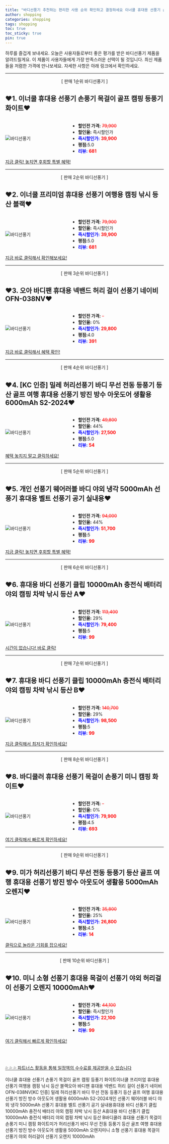 ```yaml
---
title: "바디선풍기 추천하는 편리한 사용 순위 확인하고 결정하세요 이너쿨 휴대용 선풍기 손풍기 목걸이"
author: shopping
categories: shopping
tags: shopping
toc: true
toc_sticky: true
pin: true
---
```

하루를 즐겁게 보내세요. 오늘은 사용자들로부터 좋은 평가를 받은 바디선풍기 제품을 알려드릴게요. 이 제품이 사용자들에게 가장 만족스러운 선택이 될 것입니다. 최신 제품들을 저렴한 가격에 만나보세요. 자세한 사항은 아래 링크에서 확인하세요.

---
<p class="toplist" style="margin: 0 auto; display: block; width: fit-content;">[ 판매 1순위 바디선풍기 ]</p>

<h2><strong>❤️1. 이너쿨 휴대용 선풍기 손풍기 목걸이 골프 캠핑 등풍기 화이트❤️</strong></h2>

<div style="display: flex; align-items: center;">
    <div style="flex: 0.4;">
        <img src="https://thumbnail6.coupangcdn.com/thumbnails/remote/230x230ex/image/vendor_inventory/26a2/a286c20cee6d948190dddf7bbcb155637c977ccb7d9aef837ae715311364.jpg" alt="바디선풍기" style="max-width: 100%;">
    </div>
    <div style="flex: 0.6; margin-left: 10px;">
        <ul>
            <li><strong>할인전 가격:</strong> <del style="color: red;">79,900</del></li>
            <li><strong>할인율:</strong> 즉시할인가</li>
            <li><span style='color:blue'><strong>즉시할인가:</strong></span> <span style='color:red'><strong>39,900</strong></span></li>
            <li><strong>평점:</strong>5.0</li>
            <li><span style='color:blue'><strong>리뷰:</strong></span> <span style='color:red'><strong>681</strong></span></li>
        </ul>
    </div>
</div>
<div class="center">
    <a href="https://William4Davisa.github.io?lptag=AF9450613&subid=githubio&pageKey=7411014043&traceid=V0-153&itemId=19201937038&vendorItemId=90188644802" class="myButton">
        지금 클릭! 놓치면 후회할 특별 혜택!
    </a>
</div>


---
<p class="toplist" style="margin: 0 auto; display: block; width: fit-content;">[ 판매 2순위 바디선풍기 ]</p>

<h2><strong>❤️2. 이너쿨 프리미엄 휴대용 선풍기 여행용 캠핑 낚시 등산 블랙❤️</strong></h2>

<div style="display: flex; align-items: center;">
    <div style="flex: 0.4;">
        <img src="https://thumbnail7.coupangcdn.com/thumbnails/remote/230x230ex/image/vendor_inventory/95ad/114f236e7d9ef365fe1da1acc35aa5cbbe05a080416cfcbcba6db199b560.jpg" alt="바디선풍기" style="max-width: 100%;">
    </div>
    <div style="flex: 0.6; margin-left: 10px;">
        <ul>
            <li><strong>할인전 가격:</strong> <del style="color: red;">79,900</del></li>
            <li><strong>할인율:</strong> 즉시할인가</li>
            <li><span style='color:blue'><strong>즉시할인가:</strong></span> <span style='color:red'><strong>39,900</strong></span></li>
            <li><strong>평점:</strong>5.0</li>
            <li><span style='color:blue'><strong>리뷰:</strong></span> <span style='color:red'><strong>681</strong></span></li>
        </ul>
    </div>
</div>
<div class="center">
    <a href="https://William4Davisa.github.io?lptag=AF9450613&subid=githubio&pageKey=7411014043&traceid=V0-153&itemId=19213108814&vendorItemId=90188642692" class="myButton">
        지금 바로 클릭해서 확인해보세요!
    </a>
</div>


---
<p class="toplist" style="margin: 0 auto; display: block; width: fit-content;">[ 판매 3순위 바디선풍기 ]</p>

<h2><strong>❤️3. 오아 바디팬 휴대용 넥밴드 허리 걸이 선풍기 네이비 OFN-038NV❤️</strong></h2>

<div style="display: flex; align-items: center;">
    <div style="flex: 0.4;">
        <img src="https://thumbnail8.coupangcdn.com/thumbnails/remote/230x230ex/image/retail/images/558662388277559-a8d52fc5-26c1-4f88-af53-fb8d3e6946cc.jpg" alt="바디선풍기" style="max-width: 100%;">
    </div>
    <div style="flex: 0.6; margin-left: 10px;">
        <ul>
            <li><strong>할인전 가격:</strong> <del style="color: red;">-</del></li>
            <li><strong>할인율:</strong> 0%</li>
            <li><span style='color:blue'><strong>즉시할인가:</strong></span> <span style='color:red'><strong>29,800</strong></span></li>
            <li><strong>평점:</strong>4.0</li>
            <li><span style='color:blue'><strong>리뷰:</strong></span> <span style='color:red'><strong>391</strong></span></li>
        </ul>
    </div>
</div>
<div class="center">
    <a href="https://William4Davisa.github.io?lptag=AF9450613&subid=githubio&pageKey=5353955662&traceid=V0-153&itemId=7881523279&vendorItemId=75171043483" class="myButton">
        지금 바로 클릭해서 혜택 확인!
    </a>
</div>


---
<p class="toplist" style="margin: 0 auto; display: block; width: fit-content;">[ 판매 4순위 바디선풍기 ]</p>

<h2><strong>❤️4. [KC 인증] 밀레 허리선풍기 바디 무선 전동 등풍기 등산 골프 여행 휴대용 선풍기 방진 방수 아웃도어 생활용 6000mAh S2-2024❤️</strong></h2>

<div style="display: flex; align-items: center;">
    <div style="flex: 0.4;">
        <img src="https://thumbnail10.coupangcdn.com/thumbnails/remote/230x230ex/image/vendor_inventory/e998/1e87675732ae9e2a7ef0cc2f1ddb031f1dee8a620869029692fea00b60b6.jpg" alt="바디선풍기" style="max-width: 100%;">
    </div>
    <div style="flex: 0.6; margin-left: 10px;">
        <ul>
            <li><strong>할인전 가격:</strong> <del style="color: red;">49,800</del></li>
            <li><strong>할인율:</strong> 44%</li>
            <li><span style='color:blue'><strong>즉시할인가:</strong></span> <span style='color:red'><strong>27,500</strong></span></li>
            <li><strong>평점:</strong>5.0</li>
            <li><span style='color:blue'><strong>리뷰:</strong></span> <span style='color:red'><strong>54</strong></span></li>
        </ul>
    </div>
</div>
<div class="center">
    <a href="https://William4Davisa.github.io?lptag=AF9450613&subid=githubio&pageKey=8082886277&traceid=V0-153&itemId=22799087123&vendorItemId=89864655716" class="myButton">
        혜택 놓치지 말고 클릭하세요!
    </a>
</div>


---
<p class="toplist" style="margin: 0 auto; display: block; width: fit-content;">[ 판매 5순위 바디선풍기 ]</p>

<h2><strong>❤️5. 개인 선풍기 웨어러블 바디 야외 냉각 5000mAh 선풍기 휴대용 벨트 선풍기 공기 실내용❤️</strong></h2>

<div style="display: flex; align-items: center;">
    <div style="flex: 0.4;">
        <img src="https://thumbnail6.coupangcdn.com/thumbnails/remote/230x230ex/image/vendor_inventory/e11c/2a22ab8f7c66d88a2cb8b14c443c42ebc5ae06fc45f84582b600c719bc30.jpg" alt="바디선풍기" style="max-width: 100%;">
    </div>
    <div style="flex: 0.6; margin-left: 10px;">
        <ul>
            <li><strong>할인전 가격:</strong> <del style="color: red;">94,000</del></li>
            <li><strong>할인율:</strong> 44%</li>
            <li><span style='color:blue'><strong>즉시할인가:</strong></span> <span style='color:red'><strong>51,700</strong></span></li>
            <li><strong>평점:</strong>5</li>
            <li><span style='color:blue'><strong>리뷰:</strong></span> <span style='color:red'><strong>99</strong></span></li>
        </ul>
    </div>
</div>
<div class="center">
    <a href="https://William4Davisa.github.io?lptag=AF9450613&subid=githubio&pageKey=8121645584&traceid=V0-153&itemId=23038358267&vendorItemId=90767300847" class="myButton">
        지금 클릭! 놓치면 후회할 특별 혜택!
    </a>
</div>


---
<p class="toplist" style="margin: 0 auto; display: block; width: fit-content;">[ 판매 6순위 바디선풍기 ]</p>

<h2><strong>❤️6. 휴대용 바디 선풍기 클립 10000mAh 충전식 배터리 야외 캠핑 차박 낚시 등산 A❤️</strong></h2>

<div style="display: flex; align-items: center;">
    <div style="flex: 0.4;">
        <img src="https://thumbnail10.coupangcdn.com/thumbnails/remote/230x230ex/image/vendor_inventory/9f57/ec82d0575df3b03157d8911ed4a14b54736a26cc26f3d33261a98936c08a.jpg" alt="바디선풍기" style="max-width: 100%;">
    </div>
    <div style="flex: 0.6; margin-left: 10px;">
        <ul>
            <li><strong>할인전 가격:</strong> <del style="color: red;">113,400</del></li>
            <li><strong>할인율:</strong> 29%</li>
            <li><span style='color:blue'><strong>즉시할인가:</strong></span> <span style='color:red'><strong>79,400</strong></span></li>
            <li><strong>평점:</strong>5</li>
            <li><span style='color:blue'><strong>리뷰:</strong></span> <span style='color:red'><strong>99</strong></span></li>
        </ul>
    </div>
</div>
<div class="center">
    <a href="https://William4Davisa.github.io?lptag=AF9450613&subid=githubio&pageKey=7438250064&traceid=V0-153&itemId=19336130416&vendorItemId=86449824599" class="myButton">
        시간이 없습니다! 바로 클릭!
    </a>
</div>


---
<p class="toplist" style="margin: 0 auto; display: block; width: fit-content;">[ 판매 7순위 바디선풍기 ]</p>

<h2><strong>❤️7. 휴대용 바디 선풍기 클립 10000mAh 충전식 배터리 야외 캠핑 차박 낚시 등산 B❤️</strong></h2>

<div style="display: flex; align-items: center;">
    <div style="flex: 0.4;">
        <img src="https://thumbnail6.coupangcdn.com/thumbnails/remote/230x230ex/image/vendor_inventory/7a14/2907bdd1906c218afdd5f4e077ef9bffae7fa02b19104794654a7b0249c7.jpg" alt="바디선풍기" style="max-width: 100%;">
    </div>
    <div style="flex: 0.6; margin-left: 10px;">
        <ul>
            <li><strong>할인전 가격:</strong> <del style="color: red;">140,700</del></li>
            <li><strong>할인율:</strong> 29%</li>
            <li><span style='color:blue'><strong>즉시할인가:</strong></span> <span style='color:red'><strong>98,500</strong></span></li>
            <li><strong>평점:</strong>5</li>
            <li><span style='color:blue'><strong>리뷰:</strong></span> <span style='color:red'><strong>99</strong></span></li>
        </ul>
    </div>
</div>
<div class="center">
    <a href="https://William4Davisa.github.io?lptag=AF9450613&subid=githubio&pageKey=7438250064&traceid=V0-153&itemId=19336130412&vendorItemId=86449824580" class="myButton">
        지금 클릭해서 최저가 확인하세요!
    </a>
</div>


---
<p class="toplist" style="margin: 0 auto; display: block; width: fit-content;">[ 판매 8순위 바디선풍기 ]</p>

<h2><strong>❤️8. 바디쿨러 휴대용 선풍기 목걸이 손풍기 미니 캠핑 화이트❤️</strong></h2>

<div style="display: flex; align-items: center;">
    <div style="flex: 0.4;">
        <img src="https://thumbnail10.coupangcdn.com/thumbnails/remote/230x230ex/image/vendor_inventory/1d09/4cdcd131400b00a1a32237f9014ba21e6c988b9e11ef9210c07fc71543ac.png" alt="바디선풍기" style="max-width: 100%;">
    </div>
    <div style="flex: 0.6; margin-left: 10px;">
        <ul>
            <li><strong>할인전 가격:</strong> <del style="color: red;">-</del></li>
            <li><strong>할인율:</strong> 0%</li>
            <li><span style='color:blue'><strong>즉시할인가:</strong></span> <span style='color:red'><strong>79,900</strong></span></li>
            <li><strong>평점:</strong>4.5</li>
            <li><span style='color:blue'><strong>리뷰:</strong></span> <span style='color:red'><strong>693</strong></span></li>
        </ul>
    </div>
</div>
<div class="center">
    <a href="https://William4Davisa.github.io?lptag=AF9450613&subid=githubio&pageKey=7319273372&traceid=V0-153&itemId=18768876575&vendorItemId=86256478269" class="myButton">
        여기 클릭해서 빠르게 확인하세요!
    </a>
</div>


---
<p class="toplist" style="margin: 0 auto; display: block; width: fit-content;">[ 판매 9순위 바디선풍기 ]</p>

<h2><strong>❤️9. 미가 허리선풍기 바디 무선 전동 등풍기 등산 골프 여행 휴대용 선풍기 방진 방수 아웃도어 생활용 5000mAh 오렌지❤️</strong></h2>

<div style="display: flex; align-items: center;">
    <div style="flex: 0.4;">
        <img src="https://thumbnail10.coupangcdn.com/thumbnails/remote/230x230ex/image/vendor_inventory/e5c7/9c33dceb3911e22d7815a0034ecfcda6723af9bea7660f2b8c83951a5ccc.jpg" alt="바디선풍기" style="max-width: 100%;">
    </div>
    <div style="flex: 0.6; margin-left: 10px;">
        <ul>
            <li><strong>할인전 가격:</strong> <del style="color: red;">35,800</del></li>
            <li><strong>할인율:</strong> 25%</li>
            <li><span style='color:blue'><strong>즉시할인가:</strong></span> <span style='color:red'><strong>26,800</strong></span></li>
            <li><strong>평점:</strong>4.5</li>
            <li><span style='color:blue'><strong>리뷰:</strong></span> <span style='color:red'><strong>14</strong></span></li>
        </ul>
    </div>
</div>
<div class="center">
    <a href="https://William4Davisa.github.io?lptag=AF9450613&subid=githubio&pageKey=8106628233&traceid=V0-153&itemId=22948613880&vendorItemId=90024134253" class="myButton">
        클릭으로 놀라운 기회를 잡으세요!
    </a>
</div>


---
<p class="toplist" style="margin: 0 auto; display: block; width: fit-content;">[ 판매 10순위 바디선풍기 ]</p>

<h2><strong>❤️10. 미니 소형 선풍기 휴대용 목걸이 선풍기 야외 허리걸이 선풍기 오렌지 10000mAh❤️</strong></h2>

<div style="display: flex; align-items: center;">
    <div style="flex: 0.4;">
        <img src="https://thumbnail8.coupangcdn.com/thumbnails/remote/230x230ex/image/vendor_inventory/a076/41d432366813edf37c0e46be9166d03bae0449bd77a48c3b2e2b59e4bc08.jpg" alt="바디선풍기" style="max-width: 100%;">
    </div>
    <div style="flex: 0.6; margin-left: 10px;">
        <ul>
            <li><strong>할인전 가격:</strong> <del style="color: red;">44,100</del></li>
            <li><strong>할인율:</strong> 즉시할인가</li>
            <li><span style='color:blue'><strong>즉시할인가:</strong></span> <span style='color:red'><strong>22,100</strong></span></li>
            <li><strong>평점:</strong>5</li>
            <li><span style='color:blue'><strong>리뷰:</strong></span> <span style='color:red'><strong>99</strong></span></li>
        </ul>
    </div>
</div>
<div class="center">
    <a href="https://William4Davisa.github.io?lptag=AF9450613&subid=githubio&pageKey=8059911854&traceid=V0-153&itemId=22636739896&vendorItemId=89677762224" class="myButton">
        여기 클릭해서 빠르게 확인하세요!
    </a>
</div>

<br><br><br>[💦 💦 💦 파트너스 활동을 통해 일정액의 수수료를 제공받을 수 있습니다](https://link.coupang.com/a/bcpT2c)<br><br>이너쿨 휴대용 선풍기 손풍기 목걸이 골프 캠핑 등풍기 화이트이너쿨 프리미엄 휴대용 선풍기 여행용 캠핑 낚시 등산 블랙오아 바디팬 휴대용 넥밴드 허리 걸이 선풍기 네이비 OFN-038NV[KC 인증] 밀레 허리선풍기 바디 무선 전동 등풍기 등산 골프 여행 휴대용 선풍기 방진 방수 아웃도어 생활용 6000mAh S2-2024개인 선풍기 웨어러블 바디 야외 냉각 5000mAh 선풍기 휴대용 벨트 선풍기 공기 실내용휴대용 바디 선풍기 클립 10000mAh 충전식 배터리 야외 캠핑 차박 낚시 등산 A휴대용 바디 선풍기 클립 10000mAh 충전식 배터리 야외 캠핑 차박 낚시 등산 B바디쿨러 휴대용 선풍기 목걸이 손풍기 미니 캠핑 화이트미가 허리선풍기 바디 무선 전동 등풍기 등산 골프 여행 휴대용 선풍기 방진 방수 아웃도어 생활용 5000mAh 오렌지미니 소형 선풍기 휴대용 목걸이 선풍기 야외 허리걸이 선풍기 오렌지 10000mAh